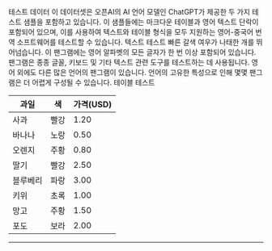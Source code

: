 테스트 데이터
이 데이터셋은 오픈AI의 AI 언어 모델인 ChatGPT가 제공한 두 가지 테스트 샘플을 포함하고 있습니다.
이 샘플들에는 마크다운 테이블과 영어 텍스트 단락이 포함되어 있으며, 이를 사용하여 텍스트와 테이블 형식을 모두 지원하는 영어-중국어 번역 소프트웨어를 테스트할 수 있습니다.
텍스트 테스트
빠른 갈색 여우가 나태한 개를 뛰어넘습니다. 이 팬그램에는 영어 알파벳의 모든 글자가 한 번 이상 포함되어 있습니다. 팬그램은 종종 글꼴, 키보드 및 기타 텍스트 관련 도구를 테스트하는 데 사용됩니다. 영어 외에도 다른 많은 언어의 팬그램이 있습니다. 언어의 고유한 특성으로 인해 몇몇 팬그램은 더 어렵게 구성될 수 있습니다.
테이블 테스트

| 과일 | 색 | 가격(USD) |
| --- | --- | --- |
| 사과 | 빨강 | 1.20 |
| 바나나 | 노랑 | 0.50 |
| 오렌지 | 주황 | 0.80 |
| 딸기 | 빨강 | 2.50 |
| 블루베리 | 파랑 | 3.00 |
| 키위 | 초록 | 1.00 |
| 망고 | 주황 | 1.50 |
| 포도 | 보라 | 2.00 |

---

